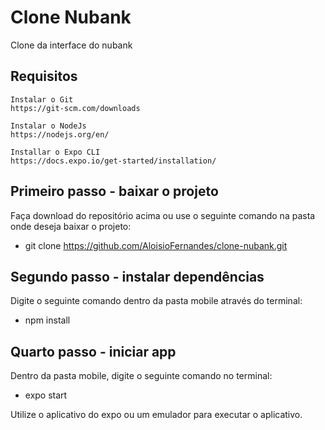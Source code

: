 # Clone Nubank
 Clone da interface do nubank

## Requisitos
    Instalar o Git
    https://git-scm.com/downloads

    Instalar o NodeJs
    https://nodejs.org/en/

    Installar o Expo CLI
    https://docs.expo.io/get-started/installation/

## Primeiro passo - baixar o projeto
Faça download do repositório acima ou use o seguinte comando na pasta onde deseja baixar o projeto:
 - git clone https://github.com/AloisioFernandes/clone-nubank.git

## Segundo passo - instalar dependências
Digite o seguinte comando dentro da pasta mobile através do terminal:
 - npm install

## Quarto passo - iniciar app
Dentro da pasta mobile, digite o seguinte comando no terminal: 
 - expo start

Utilize o aplicativo do expo ou um emulador para executar o aplicativo.